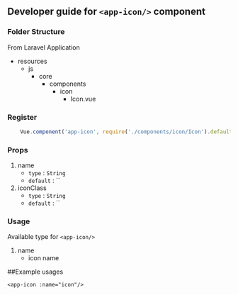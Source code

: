 ## Developer guide for `<app-icon/>` component

### Folder Structure

From Laravel Application

- resources
    - js
        - core
            - components
                - icon
                    - Icon.vue

### Register
```js
    Vue.component('app-icon', require('./components/icon/Icon').default);
```

### Props
1. name
    - `type` : `String`
    - `default` : ``
2. iconClass
    - `type` : `String`
    - `default` : ``


### Usage
Available type for `<app-icon/>`
1. name
    - icon name

##Example usages
```
<app-icon :name="icon"/>
```
